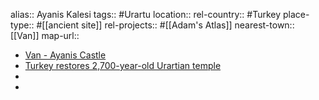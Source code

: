 alias:: Ayanis Kalesi
tags:: #Urartu
location::
rel-country:: #Turkey
place-type:: #[[ancient site]]
rel-projects:: #[[Adam's Atlas]]
nearest-town:: [[Van]]
map-url::

- [Van - Ayanis Castle](https://wowcappadocia.com/ayanis-castle.html)
- [Turkey restores 2,700-year-old Urartian temple](https://www.aa.com.tr/en/culture/turkey-restores-2-700-year-old-urartian-temple/1923956)
-
-
